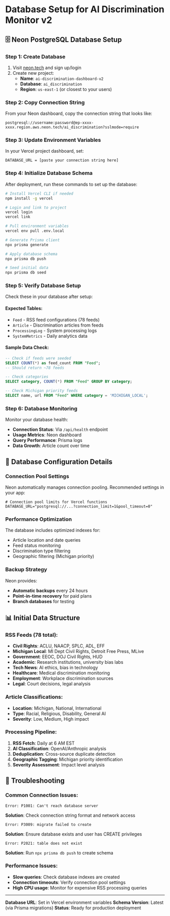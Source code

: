 # Database Setup for AI Discrimination Monitor v2

## 🗄️ Neon PostgreSQL Database Setup

### Step 1: Create Database
1. Visit [neon.tech](https://neon.tech) and sign up/login
2. Create new project:
   - **Name**: `ai-discrimination-dashboard-v2`
   - **Database**: `ai_discrimination`  
   - **Region**: `us-east-1` (or closest to your users)

### Step 2: Copy Connection String
From your Neon dashboard, copy the connection string that looks like:
```
postgresql://username:password@ep-xxxx-xxxx.region.aws.neon.tech/ai_discrimination?sslmode=require
```

### Step 3: Update Environment Variables
In your Vercel project dashboard, set:
```
DATABASE_URL = [paste your connection string here]
```

### Step 4: Initialize Database Schema

After deployment, run these commands to set up the database:

```bash
# Install Vercel CLI if needed
npm install -g vercel

# Login and link to project
vercel login
vercel link

# Pull environment variables
vercel env pull .env.local

# Generate Prisma client
npx prisma generate

# Apply database schema
npx prisma db push

# Seed initial data
npx prisma db seed
```

### Step 5: Verify Database Setup

Check these in your database after setup:

#### Expected Tables:
- `Feed` - RSS feed configurations (78 feeds)
- `Article` - Discrimination articles from feeds  
- `ProcessingLog` - System processing logs
- `SystemMetrics` - Daily analytics data

#### Sample Data Check:
```sql
-- Check if feeds were seeded
SELECT COUNT(*) as feed_count FROM "Feed";
-- Should return ~78 feeds

-- Check categories
SELECT category, COUNT(*) FROM "Feed" GROUP BY category;

-- Check Michigan priority feeds
SELECT name, url FROM "Feed" WHERE category = 'MICHIGAN_LOCAL';
```

### Step 6: Database Monitoring

Monitor your database health:
- **Connection Status**: Via `/api/health` endpoint
- **Usage Metrics**: Neon dashboard  
- **Query Performance**: Prisma logs
- **Data Growth**: Article count over time

## 🔧 Database Configuration Details

### Connection Pool Settings
Neon automatically manages connection pooling. Recommended settings in your app:

```env
# Connection pool limits for Vercel functions
DATABASE_URL="postgresql://...?connection_limit=1&pool_timeout=0"
```

### Performance Optimization
The database includes optimized indexes for:
- Article location and date queries
- Feed status monitoring
- Discrimination type filtering
- Geographic filtering (Michigan priority)

### Backup Strategy
Neon provides:
- **Automatic backups** every 24 hours
- **Point-in-time recovery** for paid plans
- **Branch databases** for testing

## 📊 Initial Data Structure

### RSS Feeds (78 total):
- **Civil Rights**: ACLU, NAACP, SPLC, ADL, EFF
- **Michigan Local**: MI Dept Civil Rights, Detroit Free Press, MLive
- **Government**: EEOC, DOJ Civil Rights, HUD
- **Academic**: Research institutions, university bias labs  
- **Tech News**: AI ethics, bias in technology
- **Healthcare**: Medical discrimination monitoring
- **Employment**: Workplace discrimination sources
- **Legal**: Court decisions, legal analysis

### Article Classifications:
- **Location**: Michigan, National, International
- **Type**: Racial, Religious, Disability, General AI
- **Severity**: Low, Medium, High impact

### Processing Pipeline:
1. **RSS Fetch**: Daily at 6 AM EST
2. **AI Classification**: OpenAI/Anthropic analysis
3. **Deduplication**: Cross-source duplicate detection
4. **Geographic Tagging**: Michigan priority identification
5. **Severity Assessment**: Impact level analysis

## 🚨 Troubleshooting

### Common Connection Issues:
```
Error: P1001: Can't reach database server
```
**Solution**: Check connection string format and network access

```
Error: P3009: migrate failed to create
```
**Solution**: Ensure database exists and user has CREATE privileges

```
Error: P2021: table does not exist
```
**Solution**: Run `npx prisma db push` to create schema

### Performance Issues:
- **Slow queries**: Check database indexes are created
- **Connection timeouts**: Verify connection pool settings  
- **High CPU usage**: Monitor for expensive RSS processing queries

---
**Database URL**: Set in Vercel environment variables
**Schema Version**: Latest (via Prisma migrations)
**Status**: Ready for production deployment